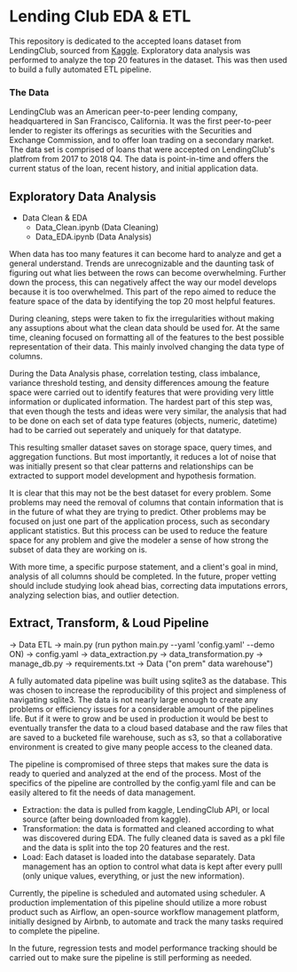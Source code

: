 # Lending Club EDA & ETL

This repository is dedicated to the accepted loans dataset from LendingClub, sourced from [Kaggle](https://www.kaggle.com/wordsforthewise/lending-club). Exploratory data analysis was performed to analyze the top 20 features in the dataset. This was then used to build a fully automated ETL pipeline. 

### The Data

LendingClub was an American peer-to-peer lending company, headquartered in San Francisco, California. It was the first peer-to-peer lender to register its offerings as securities with the Securities and Exchange Commission, and to offer loan trading on a secondary market. The data set is comprised of loans that were accepted on LendingClub's platfrom from 2017 to 2018 Q4. The data is point-in-time and offers the current status of the loan, recent history, and initial application data. 

## Exploratory Data Analysis

 - Data Clean & EDA
   - Data_Clean.ipynb (Data Cleaning)
   - Data_EDA.ipynb (Data Analysis)

When data has too many features it can become hard to analyze and get a general understand. Trends are unrecognizable and the daunting task of figuring out what lies between the rows can become overwhelming. Further down the process, this can negatively affect the way our model develops because it is too overwhelmed. This part of the repo aimed to reduce the feature space of the data by identifying the top 20 most helpful features. 

During cleaning, steps were taken to fix the irregularities without making any assuptions about what the clean data should be used for. At the same time, cleaning focused on formatting all of the features to the best possible representation of their data. This mainly involved changing the data type of columns.

During the Data Analysis phase, correlation testing, class imbalance, variance threshold testing, and density differences amoung the feature space were carried out to identify features that were providing very little information or duplicated information. The hardest part of this step was, that even though the tests and ideas were very similar, the analysis that had to be done on each set of data type features (objects, numeric, datetime) had to be carried out seperately and uniquely for that datatype. 

This resulting smaller dataset saves on storage space, query times, and aggregation functions. But most importantly, it reduces a lot of noise that was initially present so that clear patterns and relationships can be extracted to support model development and hypothesis formation. 

It is clear that this may not be the best dataset for every problem. Some problems may need the removal of columns that contain information that is in the future of what they are trying to predict. Other problems may be focused on just one part of the application process, such as secondary applicant statistics. But this process can be used to reduce the feature space for any problem and give the modeler a sense of how strong the subset of data they are working on is. 

With more time, a specific purpose statement, and a client's goal in mind, analysis of all columns should be completed. In the future, proper vetting should include studying look ahead bias, correcting data imputations errors, analyzing selection bias, and outlier detection.  

## Extract, Transform, & Loud Pipeline

-> Data ETL 
   -> main.py (run python main.py --yaml 'config.yaml' --demo ON)
      -> config.yaml
      -> data_extraction.py
      -> data_transformation.py
      -> manage_db.py
   -> requirements.txt
   -> Data ("on prem" data warehouse")
   
A fully automated data pipeline was built using sqlite3 as the database. This was chosen to increase the reproducibility of this project and simpleness of navigating sqlite3. The data is not nearly large enough to create any problems or efficiency issues for a considerable amount of the pipelines life. But if it were to grow and be used in production it would be best to eventually transfer the data to a cloud based database and the raw files that are saved to a bucketed file warehouse, such as s3, so that a collaborative environment is created to give many people access to the cleaned data. 

The pipeline is compromised of three steps that makes sure the data is ready to queried and analyzed at the end of the process. Most of the specifics of the pipeline are controlled by the config.yaml file and can be easily altered to fit the needs of data management.

 - Extraction: the data is pulled from kaggle, LendingClub API, or local source (after being downloaded from kaggle).
 - Transformation: the data is formatted and cleaned according to what was discovered during EDA. The fully cleaned data is saved as a pkl file and the data is split into the top 20 features and the rest. 
 - Load: Each dataset is loaded into the database separately. Data management has an option to control what data is kept after every pulll (only unique values, everything, or just the new information). 
 
Currently, the pipeline is scheduled and automated using scheduler. A production implementation of this pipeline should utilize a more robust product such as Airflow, an open-source workflow management platform, initially designed by Airbnb, to automate and track the many tasks required to complete the pipeline.

In the future, regression tests and model performance tracking should be carried out to make sure the pipeline is still performing as needed. 



